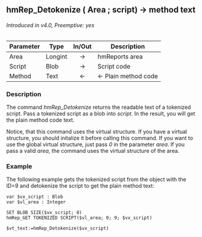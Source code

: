 ## hmRep_Detokenize ( Area ; script) → method text
###### Introduced in v4.0, Preemptive: yes

|Parameter|Type|In/Out|Description
|---|---|:---:|---
|Area|Longint|→|hmReports area
|Script|Blob|→|Script code
|Method|Text|←|<- Plain method code

### Description
The command *hmRep_Detokenize* returns the readable text of a tokenized script. Pass a tokenized script as a blob into *script*. In the result, you will get the plain method code text.

Notice, that this command uses the virtual structure. If you have a virtual structure, you should initalize it before calling this command.
If you want to use the global virtual structure, just pass *0* in the parameter *area*. If you pass a valid *area*, the command uses the virtual structure of the area.

### Example
The following example gets the tokenized script from the object with the ID=9 and detokenize the script to get the plain method text:

```4d
var $vx_script : Blob
var $vl_area : Integer

SET BLOB SIZE($vx_script; 0)
hmRep_GET TOKENIZED SCRIPT($vl_area; 0; 9; $vx_script)

$vt_text:=hmRep_Detokenize($vx_script)
```
